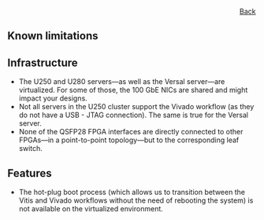 <div id="readme" class="Box-body readme blob js-code-block-container">
<article class="markdown-body entry-content p-3 p-md-6" itemprop="text">
<p align="right">
<a href="https://github.com/fpgasystems/hacc/blob/main/README.md#sections">Back</a>
</p>

# Known limitations

## Infrastructure
* The U250 and U280 servers—as well as the Versal server—are virtualized. For some of those, the 100 GbE NICs are shared and might impact your designs. 
* Not all servers in the U250 cluster support the Vivado workflow (as they do not have a USB - JTAG connection). The same is true for the Versal server.
* None of the QSFP28 FPGA interfaces are directly connected to other FPGAs—in a point-to-point topology—but to the corresponding leaf switch.

## Features
* The hot-plug boot process (which allows us to transition between the Vitis and Vivado workflows without the need of rebooting the system) is not available on the virtualized environment.